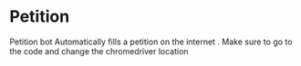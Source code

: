 # Petition
Petition bot
Automatically fills a petition on the internet .
Make sure to go to the code and change the chromedriver location
